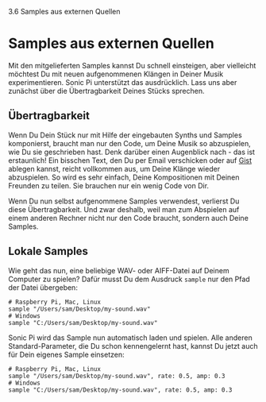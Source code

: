 3.6 Samples aus externen Quellen

# Samples aus externen Quellen

Mit den mitgelieferten Samples kannst Du schnell einsteigen, aber
vielleicht möchtest Du mit neuen aufgenommenen Klängen in Deiner Musik
experimentieren. Sonic Pi unterstützt das ausdrücklich. 
Lass uns aber zunächst über die Übertragbarkeit Deines Stücks sprechen.

## Übertragbarkeit

Wenn Du Dein Stück nur mit Hilfe der eingebauten Synths und Samples 
komponierst, braucht man nur den Code, um Deine Musik 
so abzuspielen, wie Du sie geschrieben hast. Denk darüber 
einen Augenblick nach - das ist erstaunlich! Ein bisschen Text, den Du 
per Email verschicken oder auf [Gist](https://gist.github.com) ablegen 
kannst, reicht vollkommen aus, um Deine Klänge wieder abzuspielen. So 
wird es sehr einfach, Deine Kompositionen mit Deinen Freunden zu 
teilen. Sie brauchen nur ein wenig Code von Dir.

Wenn Du nun selbst aufgenommene Samples verwendest, verlierst Du 
diese Übertragbarkeit. Und zwar deshalb, weil man zum Abspielen auf
einem anderen Rechner nicht nur den Code braucht, sondern auch Deine
Samples.

<!-- ## Unterstützung von Freesound -->

<!-- Eine Möglichkeit, um mit neuen Sounds zu experimentieren und -->
<!-- gleichzeitig die Übertragbarkeit des Codes sicherzustellen, ist es, mit -->
<!-- Sonic Pi's  [Freesound](http:freesound.org)-Unterstützung zu arbeiten. -->
<!-- http:freesound.org ist eine Website, auf der man Samples hochladen und -->
<!-- mit anderen teilen kann. Jedes Sample, welches dort gespeichert wird, -->
<!-- erhält eine spezielle Nummer (so ähnlich wie eine Telefonnummer), die -->
<!-- Du benutzen kannst, um von Sonic Pi aus, Samples einzubauen. Der -->
<!-- Nachteil ist, dass man einen Internetzugang braucht, damit es -->
<!-- funktioniert. -->

<!-- Probier es aus, wenn Du gerade Internetzugang hast: -->

<!-- ``` -->
<!-- freesound 24787 -->
<!-- ``` -->

<!-- Beim ersten Mal hörst Du nur den Standardklang `:elec_beep` -->
<!-- als Platzhalter, bevor der Klang heruntergeladen wurde. -->

## Lokale Samples

Wie geht das nun, eine beliebige WAV- oder AIFF-Datei auf Deinem 
Computer zu spielen? Dafür musst Du dem Ausdruck `sample` nur den Pfad 
der Datei übergeben:

```
# Raspberry Pi, Mac, Linux
sample "/Users/sam/Desktop/my-sound.wav"
# Windows
sample "C:/Users/sam/Desktop/my-sound.wav"
```

Sonic Pi wird das Sample nun automatisch laden und spielen. Alle
anderen Standard-Parameter, die Du schon kennengelernt hast, kannst
Du jetzt auch für Dein eigenes Sample einsetzen:

```
# Raspberry Pi, Mac, Linux
sample "/Users/sam/Desktop/my-sound.wav", rate: 0.5, amp: 0.3
# Windows
sample "C:/Users/sam/Desktop/my-sound.wav", rate: 0.5, amp: 0.3
```
